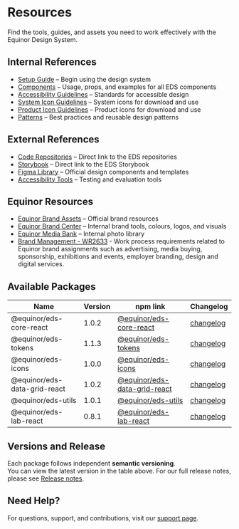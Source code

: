 # Resources

Find the tools, guides, and assets you need to work effectively with the Equinor Design System.

## Internal References

- [Setup Guide](../about/getting-started/getting_started.md) – Begin using the design system
- [Components](../components/components.md) – Usage, props, and examples for all EDS components
- [Accessibility Guidelines](../foundation/accessibility.md) – Standards for accessible design
- [System Icon Guidelines](../foundation/assets/system_icons.md) – System icons for download and use
- [Product Icon Guidelines](../foundation/assets/product_icons.md) – Product icons for download and use
- [Patterns](../foundation/patterns.md) – Best practices and reusable design patterns

## External References

- [Code Repositories](https://github.com/equinor/design-system/) – Direct link to the EDS repositories
- [Storybook](https://storybook.eds.equinor.com) – Direct link to the EDS Storybook
- [Figma Library](https://www.figma.com/) – Official design components and templates
- [Accessibility Tools](https://www.w3.org/WAI/test-evaluate/) – Testing and evaluation tools

## Equinor Resources

- [Equinor Brand Assets](https://www.equinor.com/about-us/our-brand) – Official brand resources
- [Equinor Brand Center](https://communicationtoolbox.equinor.com/point/en/equinor/) – Internal brand tools, colours, logos, and visuals
- [Equinor Media Bank](https://equinor.fotoware.cloud/fotoweb/) – Internal photo library
- [Brand Management - WR2633](https://docmap.equinor.com/Docmap/page/doc/dmDocIndex.html?DOCID=1000034875) - Work process requirements related to Equinor brand assignments such as advertising, media buying, sponsorship, exhibitions and events, employer branding, design and digital services.

## Available Packages

| Name | Version | npm link | Changelog |
|------|---------|----------|-----------|
| @equinor/eds-core-react | 1.0.2 | [@equinor/eds-core-react](https://www.npmjs.com/package/@equinor/eds-core-react) | [changelog](https://github.com/equinor/design-system/blob/main/packages/eds-core-react/CHANGELOG.md) |
| @equinor/eds-tokens | 1.1.3 | [@equinor/eds-tokens](https://www.npmjs.com/package/@equinor/eds-tokens) | [changelog](https://github.com/equinor/design-system/blob/main/packages/eds-tokens/CHANGELOG.md) |
| @equinor/eds-icons | 1.0.0 | [@equinor/eds-icons](https://www.npmjs.com/package/@equinor/eds-icons) | [changelog](https://github.com/equinor/design-system/blob/main/packages/eds-icons/CHANGELOG.md) |
| @equinor/eds-data-grid-react | 1.0.2 | [@equinor/eds-data-grid-react](https://www.npmjs.com/package/@equinor/eds-data-grid-react) | [changelog](https://github.com/equinor/design-system/blob/main/packages/eds-data-grid-react/CHANGELOG.md) |
| @equinor/eds-utils | 1.0.1 | [@equinor/eds-utils](https://www.npmjs.com/package/@equinor/eds-utils) | [changelog](https://github.com/equinor/design-system/blob/main/packages/eds-utils/CHANGELOG.md) |
| @equinor/eds-lab-react | 0.8.1 | [@equinor/eds-lab-react](https://www.npmjs.com/package/@equinor/eds-lab-react) | [changelog](https://github.com/equinor/design-system/blob/main/packages/eds-lab-react/CHANGELOG.md) |
## Versions and Release

Each package follows independent **semantic versioning**.  
You can view the latest version in the table above. For our full release notes, please see [Release notes](https://github.com/equinor/design-system/releases).

## Need Help?

For questions, support, and contributions, visit our [support page](../support/support.md).
